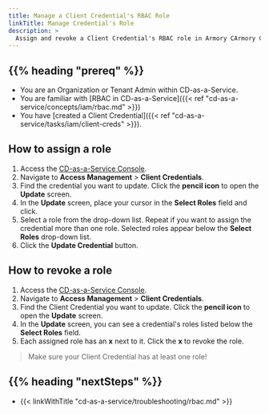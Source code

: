 ```yaml
---
title: Manage a Client Credential's RBAC Role
linkTitle: Manage Credential's Role
description: >
  Assign and revoke a Client Credential's RBAC role in Armory CArmory CD-as-a-Service.
---
```


## {{% heading "prereq" %}}

* You are an Organization or Tenant Admin within CD-as-a-Service.
* You are familiar with [RBAC in CD-as-a-Service]({{< ref "cd-as-a-service/concepts/iam/rbac.md" >}})
* You have [created a Client Credential]({{< ref "cd-as-a-service/tasks/iam/client-creds" >}}).

## How to assign a role

1. Access the [CD-as-a-Service Console](https://console.cloud.armory.io).
1. Navigate to **Access Management** > **Client Credentials**.
1. Find the credential you want to update. Click the **pencil icon** to open the **Update** screen.
1. In the **Update** screen, place your cursor in the **Select Roles** field and click.
1. Select a role from the drop-down list. Repeat if you want to assign the credential more than one role. Selected roles appear below the **Select Roles** drop-down list.
1. Click the **Update Credential** button.

## How to revoke a role

1. Access the [CD-as-a-Service Console](https://console.cloud.armory.io).
1. Navigate to **Access Management** > **Client Credentials**.
1. Find the Client Credential you want to update. Click the **pencil icon** to open the **Update** screen.
1. In the **Update** screen, you can see a credential's roles listed below the **Select Roles** field.
1. Each assigned role has an **x** next to it. Click the **x** to revoke the role.

>Make sure your Client Credential has at least one role!

## {{% heading "nextSteps" %}}

* {{< linkWithTitle "cd-as-a-service/troubleshooting/rbac.md" >}}
